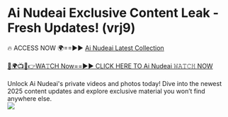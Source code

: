 # Ai Nudeai Exclusive Content Leak - Fresh Updates! (vrj9)

🔥 ACCESS NOW 🌍==►► <a href="https://tinyurl.com/yc657z5k" rel="nofollow">Ai Nudeai Latest Collection</a>
<br><br>
[🔴🌍📺📱👉WA𝚃CH Now==►► CLICK HERE TO Ai Nudeai 𝚆𝙰𝚃𝙲𝙷 NOW](https://tinyurl.com/yc657z5k)
<br><br>
Unlock Ai Nudeai's private videos and photos today! Dive into the newest 2025 content updates and explore exclusive material you won’t find anywhere else.
<br>
<a href="https://tinyurl.com/yc657z5k" rel="nofollow" data-target="animated-image.originalLink"><img src="https://camo.githubusercontent.com/8a4f000d20f83aca3bf7ec5f350d767afa0574a8a352519fd8cfa583a6f93a33/68747470733a2f2f692e696d6775722e636f6d2f644a486b345a712e676966" data-canonical-src="https://i.imgur.com/dJHk4Zq.gif" style="max-width: 100%; display: inline-block;" data-target="animated-image.originalImage"></a>
<br>
